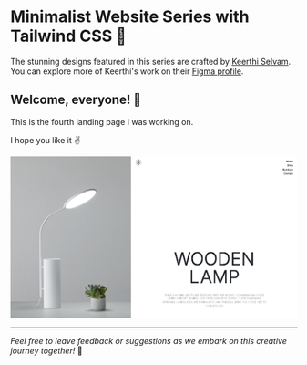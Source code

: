 # Minimalist Website Series with Tailwind CSS 🚀

The stunning designs featured in this series are crafted by [Keerthi Selvam](https://www.linkedin.com/in/keerthi-%E2%9A%A1-a7879316b/). You can explore more of Keerthi's work on their [Figma profile](https://www.figma.com/@keerthiselvam).

## Welcome, everyone! 👋

This is the fourth landing page I was working on.

I hope you like it ✌️

![Black Fashion Landing Page](/banner.png)

---

_Feel free to leave feedback or suggestions as we embark on this creative journey together!_ 🌟